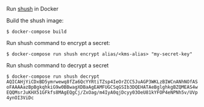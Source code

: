 Run [shush](https://github.com/realestate-com-au/shush) in Docker

Build the shush image:

`$ docker-compose build`

Run shush command to encrypt a secret:

`$ docker-compose run shush encrypt alias/<kms-alias> "my-secret-key"`

Run shush command to decrypt a secret

`$ docker-compose run shush decrypt AQICAHjYiCDxBD5ymrwewq8fZa6QcYYRtiTZsp4IeOrZCC5JuAGP3WKLzBIWCnANhNOfASoFAAAAazBpBgkqhkiG9w0BBwagXDBaAgEAMFUGCSqGSIb3DQEHATAeBglghkgBZQMEAS4wEQQMsrJuKHX51GFkfs8MAgEQgCj/ZxOag/m4IyA0qjDcyy03OeU81kYFOP4eNPNh5v/UVp4ynOI3ViDc`
